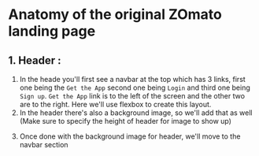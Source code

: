 # Anatomy of the original ZOmato landing page

## 1. Header :

1. In the heade you'll first see a navbar at the top which has 3 links, first one being the `Get the App` second one being `Login` and third one being `Sign up`. `Get the App` link is to the left of the screen and the other two are to the right.
   Here we'll use flexbox to create this layout.
2. In the header there's also a background image, so we'll add that as well (Make sure to specify the height of header for image to show up)

3) Once done with the background image for header, we'll move to the navbar section
